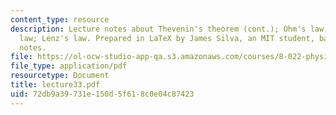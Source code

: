 ```yaml
---
content_type: resource
description: Lecture notes about Thevenin's theorem (cont.); Ohm's law; Faraday's
  law; Lenz's law. Prepared in LaTeX by James Silva, an MIT student, based upon handwritten
  notes.
file: https://ol-ocw-studio-app-qa.s3.amazonaws.com/courses/8-022-physics-ii-electricity-and-magnetism-fall-2006/72db9a39731e150d5f618c0e04c87423_lecture33.pdf
file_type: application/pdf
resourcetype: Document
title: lecture33.pdf
uid: 72db9a39-731e-150d-5f61-8c0e04c87423
---
```


